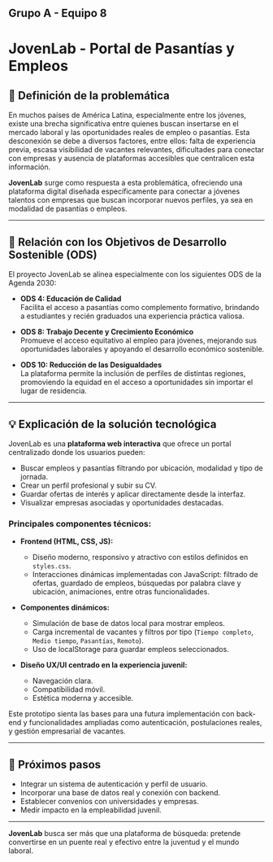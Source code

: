 ## Grupo A - Equipo 8
# JovenLab - Portal de Pasantías y Empleos

## 📌 Definición de la problemática

En muchos países de América Latina, especialmente entre los jóvenes, existe una brecha significativa entre quienes buscan insertarse en el mercado laboral y las oportunidades reales de empleo o pasantías. Esta desconexión se debe a diversos factores, entre ellos: falta de experiencia previa, escasa visibilidad de vacantes relevantes, dificultades para conectar con empresas y ausencia de plataformas accesibles que centralicen esta información.

**JovenLab** surge como respuesta a esta problemática, ofreciendo una plataforma digital diseñada específicamente para conectar a jóvenes talentos con empresas que buscan incorporar nuevos perfiles, ya sea en modalidad de pasantías o empleos.

---

## 🎯 Relación con los Objetivos de Desarrollo Sostenible (ODS)

El proyecto JovenLab se alinea especialmente con los siguientes ODS de la Agenda 2030:

- **ODS 4: Educación de Calidad**  
  Facilita el acceso a pasantías como complemento formativo, brindando a estudiantes y recién graduados una experiencia práctica valiosa.

- **ODS 8: Trabajo Decente y Crecimiento Económico**  
  Promueve el acceso equitativo al empleo para jóvenes, mejorando sus oportunidades laborales y apoyando el desarrollo económico sostenible.

- **ODS 10: Reducción de las Desigualdades**  
  La plataforma permite la inclusión de perfiles de distintas regiones, promoviendo la equidad en el acceso a oportunidades sin importar el lugar de residencia.

---

## 💡 Explicación de la solución tecnológica

JovenLab es una **plataforma web interactiva** que ofrece un portal centralizado donde los usuarios pueden:

- Buscar empleos y pasantías filtrando por ubicación, modalidad y tipo de jornada.
- Crear un perfil profesional y subir su CV.
- Guardar ofertas de interés y aplicar directamente desde la interfaz.
- Visualizar empresas asociadas y oportunidades destacadas.

### Principales componentes técnicos:

- **Frontend (HTML, CSS, JS):**
  - Diseño moderno, responsivo y atractivo con estilos definidos en `styles.css`.
  - Interacciones dinámicas implementadas con JavaScript: filtrado de ofertas, guardado de empleos, búsquedas por palabra clave y ubicación, animaciones, entre otras funcionalidades.

- **Componentes dinámicos:**
  - Simulación de base de datos local para mostrar empleos.
  - Carga incremental de vacantes y filtros por tipo (`Tiempo completo`, `Medio tiempo`, `Pasantías`, `Remoto`).
  - Uso de localStorage para guardar empleos seleccionados.

- **Diseño UX/UI centrado en la experiencia juvenil:**
  - Navegación clara.
  - Compatibilidad móvil.
  - Estética moderna y accesible.

Este prototipo sienta las bases para una futura implementación con back-end y funcionalidades ampliadas como autenticación, postulaciones reales, y gestión empresarial de vacantes.

---

## 🚀 Próximos pasos

- Integrar un sistema de autenticación y perfil de usuario.
- Incorporar una base de datos real y conexión con backend.
- Establecer convenios con universidades y empresas.
- Medir impacto en la empleabilidad juvenil.

---

**JovenLab** busca ser más que una plataforma de búsqueda: pretende convertirse en un puente real y efectivo entre la juventud y el mundo laboral.
